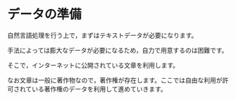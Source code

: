 # データの準備

自然言語処理を行う上で，まずはテキストデータが必要になります。

手法によっては膨大なデータが必要になるため，自力で用意するのは困難です。

そこで，インターネットに公開されている文章を利用します。

なお文章は一般に著作物なので，著作権が存在します。ここでは自由な利用が許可されている著作権のデータを利用して進めていきます。
